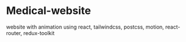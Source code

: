 # Medical-website
website with animation using react, tailwindcss, postcss, motion, react-router, redux-toolkit
